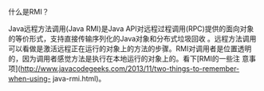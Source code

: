 什么是RMI？

Java远程方法调用(Java RMI)是Java API对远程过程调用(RPC)提供的面向对象的等价形式，支持直接传输序列化的Java对象和分布式垃圾回收
。远程方法调用可以看做是激活远程正在运行的对象上的方法的步骤。RMI对调用者是位置透明的，因为调用者感觉方法是执行在本地运行的对象上的。看下[RMI的一些注
意事项](http://www.javacodegeeks.com/2013/11/two-things-to-remember-when-using-
java-rmi.html)。
